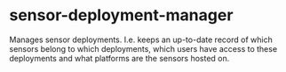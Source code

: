 # sensor-deployment-manager

Manages sensor deployments. I.e. keeps an up-to-date record of which sensors belong to which deployments, which users have access to these deployments and what platforms are the sensors hosted on.